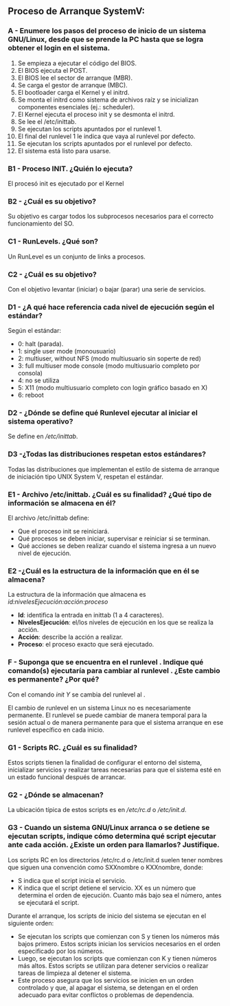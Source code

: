 ## Proceso de Arranque SystemV:

### A - Enumere los pasos del proceso de inicio de un sistema GNU/Linux, desde que se prende la PC hasta que se logra obtener el login en el sistema.

1. Se empieza a ejecutar el código del BIOS.
2. El BIOS ejecuta el POST.
3. El BIOS lee el sector de arranque (MBR).
4. Se carga el gestor de arranque (MBC).
5. El bootloader carga el Kernel y el initrd.
6. Se monta el initrd como sistema de archivos raíz y se inicializan componentes esenciales (ej.: scheduler).
7. El Kernel ejecuta el proceso init y se desmonta el initrd.
8. Se lee el /etc/inittab.
9. Se ejecutan los scripts apuntados por el runlevel 1.
10. El final del runlevel 1 le indica que vaya al runlevel por defecto.
11. Se ejecutan los scripts apuntados por el runlevel por defecto.
12. El sistema está listo para usarse.

### B1 - Proceso INIT. ¿Quién lo ejecuta?

El procesó init es ejecutado por el Kernel

### B2 - ¿Cuál es su objetivo?

Su objetivo es cargar todos los subprocesos necesarios para el correcto funcionamiento del SO.

### C1 - RunLevels. ¿Qué son?

Un RunLevel es un conjunto de links a procesos.

### C2 - ¿Cuál es su objetivo?

Con el objetivo levantar (iniciar) o bajar (parar) una serie de servicios.

### D1 - ¿A qué hace referencia cada nivel de ejecución según el estándar?

Según el estándar:
- 0: halt (parada).
- 1: single user mode (monousuario)
- 2: multiuser, without NFS (modo multiusuario sin soperte de red)
- 3: full multiuser mode console (modo multiusuario completo por consola)
- 4: no se utiliza
- 5: X11 (modo multiusuario completo con login gráfico basado en X)
- 6: reboot

### D2 - ¿Dónde se define qué Runlevel ejecutar al iniciar el sistema operativo?

Se define en _/etc/inittab_.

### D3 -¿Todas las distribuciones respetan estos estándares?

Todas las distribuciones que implementan el estilo de sistema de arranque de iniciación tipo UNIX System V, respetan el estándar.

### E1 - Archivo /etc/inittab. ¿Cuál es su finalidad? ¿Qué tipo de información se almacena en él?

El archivo /etc/inittab define:
- Que el proceso init se reiniciará.
- Qué procesos se deben iniciar, supervisar e reiniciar si se terminan.
- Qué acciones se deben realizar cuando el sistema ingresa a un nuevo nivel de ejecución.

### E2 -¿Cuál es la estructura de la información que en él se almacena?

La estructura de la información que almacena es *id:nivelesEjecución:acción:proceso*
- **Id**: identifica la entrada en inittab (1 a 4 caracteres).
- **NivelesEjecución**: el/los niveles de ejecución en los que se realiza la acción.
- **Acción**: describe la acción a realizar.
- **Proceso**: el proceso exacto que será ejecutado.

### F - Suponga que se encuentra en el runlevel <X>. Indique qué comando(s) ejecutaría para cambiar al runlevel <Y>. ¿Este cambio es permanente? ¿Por qué?

Con el comando _init Y_ se cambia del runlevel <X> al <Y>.

El cambio de runlevel en un sistema Linux no es necesariamente permanente. El runlevel se puede cambiar de manera temporal para la sesión actual o de manera permanente para que el sistema arranque en ese runlevel específico en cada inicio.

### G1 - Scripts RC. ¿Cuál es su finalidad?

Estos scripts tienen la finalidad de configurar el entorno del sistema, inicializar servicios y realizar tareas necesarias para que el sistema esté en un estado funcional después de arrancar.

### G2 - ¿Dónde se almacenan?

La ubicación típica de estos scripts es en _/etc/rc.d_ o _/etc/init.d_.

### G3 - Cuando un sistema GNU/Linux arranca o se detiene se ejecutan scripts, indique cómo determina qué script ejecutar ante cada acción. ¿Existe un orden para llamarlos? Justifique.

Los scripts RC en los directorios /etc/rc.d o /etc/init.d suelen tener nombres que siguen una convención como SXXnombre o KXXnombre, donde:
- S indica que el script inicia el servicio.
- K indica que el script detiene el servicio.
XX es un número que determina el orden de ejecución. Cuanto más bajo sea el número, antes se ejecutará el script.

Durante el arranque, los scripts de inicio del sistema se ejecutan en el siguiente orden:
- Se ejecutan los scripts que comienzan con S y tienen los números más bajos primero. Estos scripts inician los servicios necesarios en el orden especificado por los números.
- Luego, se ejecutan los scripts que comienzan con K y tienen números más altos. Estos scripts se utilizan para detener servicios o realizar tareas de limpieza al detener el sistema.
- Este proceso asegura que los servicios se inicien en un orden controlado y que, al apagar el sistema, se detengan en el orden adecuado para evitar conflictos o problemas de dependencia.

